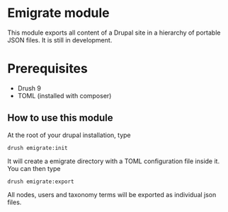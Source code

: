 # Emigrate module

This module exports all content of a Drupal site in a hierarchy of portable JSON files. It is still in development.

# Prerequisites

- Drush 9
- TOML (installed with composer)

## How to use this module

At the root of your drupal installation, type

```shell
drush emigrate:init
```

It will create a emigrate directory with a TOML configuration file inside it. You can then type

```shell
drush emigrate:export
```

All nodes, users and taxonomy terms will be exported as individual json files.